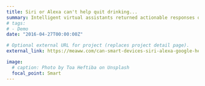 ```yaml
---
title: Siri or Alexa can't help quit drinking...
summary: Intelligent virtual assistants returned actionable responses only four times Did I say something wrong?...
# tags:
# - Demo
date: "2016-04-27T00:00:00Z"

# Optional external URL for project (replaces project detail page).
external_link: https://meaww.com/can-smart-devices-siri-alexa-google-help-quit-drinking-drugs-dont-understand-questions-addictions

image:
  # caption: Photo by Toa Heftiba on Unsplash
  focal_point: Smart
---
```

